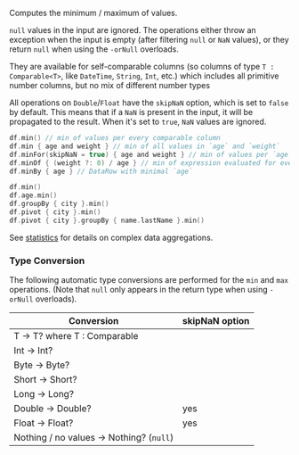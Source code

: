 [//]: # (title: min / max)

<!---IMPORT org.jetbrains.kotlinx.dataframe.samples.api.Analyze-->

Computes the minimum / maximum of values.

`null` values in the input are ignored.
The operations either throw an exception when the input is empty (after filtering `null` or `NaN` values),
or they return `null` when using the `-orNull` overloads.

They are available for self-comparable columns
(so columns of type `T : Comparable<T>`, like `DateTime`, `String`, `Int`, etc.)
which includes all primitive number columns, but no mix of different number types

All operations on `Double`/`Float` have the `skipNaN` option, which is
set to `false` by default. This means that if a `NaN` is present in the input, it will be propagated to the result.
When it's set to `true`, `NaN` values are ignored.

<!---FUN minmaxModes-->

```kotlin
df.min() // min of values per every comparable column
df.min { age and weight } // min of all values in `age` and `weight`
df.minFor(skipNaN = true) { age and weight } // min of values per `age` and `weight` separately
df.minOf { (weight ?: 0) / age } // min of expression evaluated for every row
df.minBy { age } // DataRow with minimal `age`
```

<!---END-->

<!---FUN minmaxAggregations-->

```kotlin
df.min()
df.age.min()
df.groupBy { city }.min()
df.pivot { city }.min()
df.pivot { city }.groupBy { name.lastName }.min()
```

<!---END-->

See [statistics](summaryStatistics.md#groupby-statistics) for details on complex data aggregations.

### Type Conversion

The following automatic type conversions are performed for the `min` and `max` operations.
(Note that `null` only appears in the return type when using `-orNull` overloads).

| Conversion                               | skipNaN option |
|------------------------------------------|----------------|
| T -> T? where T : Comparable<T>          |                |
| Int -> Int?                              |                |
| Byte -> Byte?                            |                |
| Short -> Short?                          |                |
| Long -> Long?                            |                |
| Double -> Double?                        | yes            |
| Float -> Float?                          | yes            |
| Nothing / no values -> Nothing? (`null`) |                |
